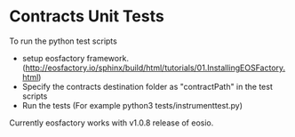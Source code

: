 
# Contracts Unit Tests

To run the python test scripts 
- setup eosfactory framework.(http://eosfactory.io/sphinx/build/html/tutorials/01.InstallingEOSFactory.html)
- Specify the contracts destination folder as "contractPath" in the test scripts
- Run the tests (For example python3 tests/instrumenttest.py)

Currently eosfactory works with v1.0.8 release of eosio.
